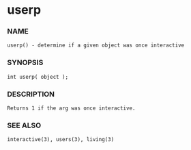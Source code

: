 # userp

### NAME

    userp() - determine if a given object was once interactive

### SYNOPSIS

    int userp( object );

### DESCRIPTION

    Returns 1 if the arg was once interactive.

### SEE ALSO

    interactive(3), users(3), living(3)

